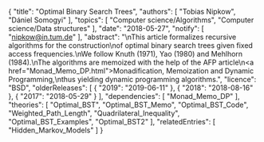 {
    "title": "Optimal Binary Search Trees",
    "authors": [
        "Tobias Nipkow",
        "Dániel Somogyi"
    ],
    "topics": [
        "Computer science/Algorithms",
        "Computer science/Data structures"
    ],
    "date": "2018-05-27",
    "notify": [
        "nipkow@in.tum.de"
    ],
    "abstract": "\nThis article formalizes recursive algorithms for the construction\nof optimal binary search trees given fixed access frequencies.\nWe follow Knuth (1971), Yao (1980) and Mehlhorn (1984).\nThe algorithms are memoized with the help of the AFP article\n<a href=\"Monad_Memo_DP.html\">Monadification, Memoization and Dynamic Programming</a>,\nthus yielding dynamic programming algorithms.",
    "licence": "BSD",
    "olderReleases": [
        {
            "2019": "2019-06-11"
        },
        {
            "2018": "2018-08-16"
        },
        {
            "2017": "2018-05-29"
        }
    ],
    "dependencies": [
        "Monad_Memo_DP"
    ],
    "theories": [
        "Optimal_BST",
        "Optimal_BST_Memo",
        "Optimal_BST_Code",
        "Weighted_Path_Length",
        "Quadrilateral_Inequality",
        "Optimal_BST_Examples",
        "Optimal_BST2"
    ],
    "relatedEntries": [
        "Hidden_Markov_Models"
    ]
}